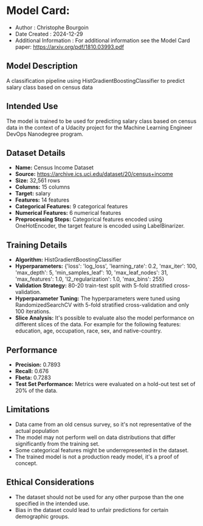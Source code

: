 # Model Card: 
- Author : Christophe Bourgoin
- Date Created : 2024-12-29
- Additional Information : For additional information see the Model Card paper: https://arxiv.org/pdf/1810.03993.pdf

## Model Description
A classification pipeline using HistGradientBoostingClassifier to predict salary class based on census data

## Intended Use
The model is trained to be used for predicting salary class based on census data in the context of a Udacity project for the Machine Learning Engineer DevOps Nanodegree program.

## Dataset Details
- **Name:** Census Income Dataset
- **Source:** https://archive.ics.uci.edu/dataset/20/census+income
- **Size:** 32,561 rows
- **Columns:** 15 columns
- **Target:** salary
- **Features:** 14 features
- **Categorical Features:** 9 categorical features
- **Numerical Features:** 6 numerical features
- **Preprocessing Steps:** Categorical features encoded using OneHotEncoder, the target feature is encoded using LabelBinarizer.

## Training Details
- **Algorithm:** HistGradientBoostingClassifier
- **Hyperparameters:** {'loss': 'log_loss', 'learning_rate': 0.2, 'max_iter': 100, 'max_depth': 5, 'min_samples_leaf': 10, 'max_leaf_nodes': 31, 'max_features': 1.0, 'l2_regularization': 1.0, 'max_bins': 255}
- **Validation Strategy:** 80-20 train-test split with 5-fold stratified cross-validation.
- **Hyperparameter Tuning:** The hyperparameters were tuned using RandomizedSearchCV with 5-fold stratified cross-validation and only 100 iterations.
- **Slice Analysis:** It's possible to evaluate also the model performance on different slices of the data. For example for the following features: education, age, occupation, race, sex, and native-country.

## Performance
- **Precision:** 0.7893
- **Recall:** 0.676
- **Fbeta:** 0.7283
- **Test Set Performance:** Metrics were evaluated on a hold-out test set of 20% of the data.

## Limitations
- Data came from an old census survey, so it's not representative of the actual population
- The model may not perform well on data distributions that differ significantly from the training set.
- Some categorical features might be underrepresented in the dataset.
- The trained model is not a production ready model, it's a proof of concept.

## Ethical Considerations
- The dataset should not be used for any other purpose than the one specified in the intended use.
- Bias in the dataset could lead to unfair predictions for certain demographic groups.